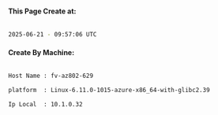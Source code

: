 
   
#### This Page Create at:

```bash

2025-06-21 - 09:57:06 UTC

```

#### Create By Machine:

```bash

Host Name : fv-az802-629

platform  : Linux-6.11.0-1015-azure-x86_64-with-glibc2.39

Ip Local  : 10.1.0.32

```

